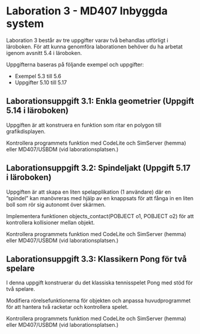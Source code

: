# Laboration 3 - MD407 Inbyggda system

Laboration 3 består av tre uppgifter varav två behandlas utförligt i läroboken. För att kunna genomföra laborationen behöver du ha arbetat igenom avsnitt 5.4 i läroboken.

Uppgifterna baseras på följande exempel och uppgifter:

- Exempel 5.3 till 5.6
- Uppgifter 5.10 till 5.17

## Laborationsuppgift 3.1: Enkla geometrier (Uppgift 5.14 i läroboken)

Uppgiften är att konstruera en funktion som ritar en polygon till grafikdisplayen.

Kontrollera programmets funktion med CodeLite och SimServer (hemma) eller MD407/USBDM (vid laborationsplatsen.)

## Laborationsuppgift 3.2: Spindeljakt (Uppgift 5.17 i läroboken)

Uppgiften är att skapa en liten spelapplikation (1 användare) där en ”spindel” kan manövreras med hjälp av en knappsats för att fånga in en liten boll som rör sig autonomt över skärmen.

Implementera funktionen objects_contact(POBJECT o1, POBJECT o2) för att kontrollera kollisioner mellan objekt.

Kontrollera programmets funktion med CodeLite och SimServer (hemma) eller MD407/USBDM (vid laborationsplatsen.)

## Laborationsuppgift 3.3: Klassikern Pong för två spelare

I denna uppgift konstruerar du det klassiska tennisspelet Pong med stöd för två spelare.

Modifiera rörelsefunktionerna för objekten och anpassa huvudprogrammet för att hantera två racketar och kontrollera spelet.

Kontrollera programmets funktion med CodeLite och SimServer (hemma) eller MD407/USBDM (vid laborationsplatsen.)
